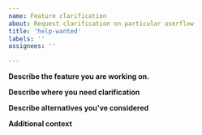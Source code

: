 ```yaml
---
name: Feature clarification
about: Request clarification on particular userflow
title: 'help-wanted'
labels: ''
assignees: ''

---
```


**Describe the feature you are working on.**

**Describe where you need clarification**

**Describe alternatives you've considered**

**Additional context**
